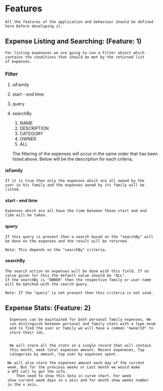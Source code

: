 # Features

    All the features of the application and behaviour should be defined
    here before developing it.

## Expense Listing and Searching: (Feature: 1)

    For listing expeneses we are going to use a Filter object which
    contains the conditions that should be met by the returned list
    of expenses.

### Filter

1. isFamily
2. start - end time
3. query
4. searchBy
   1. NAME
   2. DESCRIPTION
   3. CATEGORY
   4. OWNER
   5. ALL



    The filtering of the expenses will occur in the same order that has
    been listed above. Below will be the description for each criteria,

#### isFamily

    If it is true then only the expenses which are all owned by the
    user in his family and the expenses owned by its family will be 
    listed.
#### start - end time

    Expenses which are all have the time between these start and end
    time will be taken.

#### query

    If this query is present then a search based on the "searchBy" will
    be done on the expenses and the result will be returned.
    
    Note: This depends on the "searchBy" criteria.

#### searchBy

    The search action on expenses will be done with this field. If no
    value given for this the default value should be "ALL". 
    If the searchBy is "OWNER" then the respective family or user name
    will be matched with the search query.

    Note: If the "query" is not present then this criteria is not used.


## Expense Stats: (Feature: 2)

      Expenses can be maintained for both personal family expenses. We
      can distinguish between personal and family stats with a type enum
      and to find the user or family we will have a common "ownerId" to 
      store their ids.


      We will store all the stats in a single record that will contain
      this month, week total expenses amount. Recent expeneses, Top
      categories by amount, top user by expenses spent.

     We will also store the expenses amount each day of the current 
     week. But for the previous weeks or Last month we would make 
     a API call to get the info.
         Then need to show this data in curve chart. For week
     show current week days in x axis and for month show weeks number
     in the x axis.